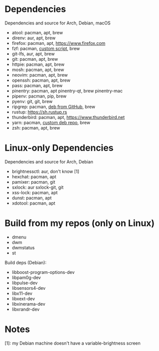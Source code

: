 # Dependencies

Dependencies and source for Arch, Debian, macOS

- atool: pacman, apt, brew
- direnv: aur, apt, brew
- firefox: pacman, apt, <https://www.firefox.com>
- fzf: pacman, [custom script](https://github.com/junegunn/fzf#using-git), brew
- git-lfs, aur, apt, brew
- git: pacman, apt, brew
- httpie: pacman, apt, brew
- mosh: pacman, apt, brew
- neovim: pacman, apt, brew
- openssh: pacman, apt, brew
- pass: pacman, apt, brew
- pinentry: pacman, apt pinentry-qt, brew pinentry-mac
- pipenv: pacman, pip, brew
- pyenv: git, git, brew
- ripgrep: pacman, [deb from GitHub](https://github.com/BurntSushi/ripgrep/releases), brew
- rustup: <https://sh.rustup.rs>
- thunderbird: pacman, apt, <https://www.thunderbird.net>
- yarn: pacman, [custom deb repo](https://yarnpkg.com/en/docs/install#debian-stable), brew
- zsh: pacman, apt, brew

# Linux-only Dependencies

Dependencies and source for Arch, Debian

- brightnessctl: aur, don't know \[1\]
- hexchat: pacman, apt
- pamixer: pacman, git
- sxlock: aur sxlock-git, git
- xss-lock: pacman, apt
- dunst: pacman, apt
- xdotool: pacman, apt

# Build from my repos (only on Linux)

- dmenu
- dwm
- dwmstatus
- st

Build deps (Debian):

- libboost-program-options-dev
- libpam0g-dev
- libpulse-dev
- libsensors4-dev
- libx11-dev
- libxext-dev
- libxinerama-dev
- libxrandr-dev

# Notes

\[1\]: my Debian machine doesn't have a variable-brightness screen
